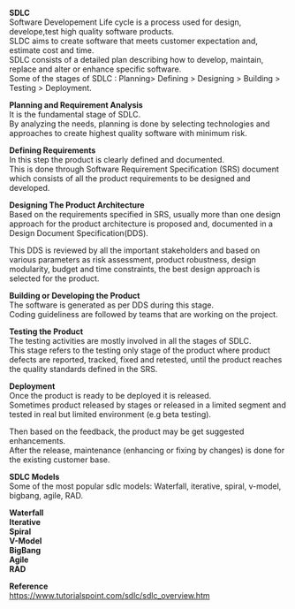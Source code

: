 **SDLC**  
Software Developement Life cycle is a process used for design, develope,test high quality software products.  
SLDC aims to create software that meets customer expectation and, estimate cost and time.  
SDLC consists of a detailed plan describing how to develop, maintain, replace and alter or enhance specific software.  
Some of the stages of SDLC : Planning> Defining > Designing > Building > Testing > Deployment.  

**Planning and Requirement Analysis**    
It is the fundamental stage of SDLC.  
By analyzing the needs, planning is done by selecting technologies and approaches to create highest quality software with minimum risk.    

**Defining Requirements**  
In this step the product is clearly defined and documented.  
This is done through Software Requirement Specification (SRS) document which consists of all the product requirements to be designed and developed.    

**Designing The Product Architecture**  
Based on the requirements specified in SRS, usually more than one design approach for the product architecture is proposed and,
documented in a Design Document Specification(DDS).  

This DDS is reviewed by all the important stakeholders and based on various parameters as risk assessment, product robustness,
design modularity, budget and time constraints, the best design approach is selected for the product.  

**Building or Developing the Product**  
The software is generated as per DDS during this stage.  
Coding guideliness are followed by teams that are working on the project.  

**Testing the Product**  
The testing activities are mostly involved in all the stages of SDLC.  
This stage refers to the testing only stage of the product where product defects are reported, tracked, fixed and retested,
until the product reaches the quality standards defined in the SRS.  

**Deployment**  
Once the product is ready to be deployed it is released.  
Sometimes product released by stages or released in a limited segment and tested in real but limited environment (e.g beta testing).  

Then based on the feedback, the product may be get suggested enhancements.  
After the release, maintenance (enhancing or fixing by changes) is done for the existing customer base.  

**SDLC Models**  
Some of the most popular sdlc models: Waterfall, iterative, spiral, v-model, bigbang, agile, RAD.  

**Waterfall**  
**Iterative**  
**Spiral**  
**V-Model**  
**BigBang**  
**Agile**  
**RAD**  

**Reference**  
https://www.tutorialspoint.com/sdlc/sdlc_overview.htm
